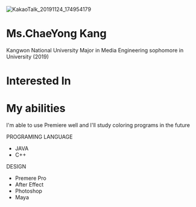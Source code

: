 ![KakaoTalk_20191124_174954179](https://user-images.githubusercontent.com/58070312/69492234-20455080-0ee3-11ea-9b7b-f71ba5981a32.jpg)



# Ms.ChaeYong Kang

Kangwon National University 
Major in Media Engineering
sophomore in University (2019)

# Interested In






# My abilities

I'm able to use Premiere well and I'll study coloring programs in the future

PROGRAMING LANGUAGE
- JAVA
- C++

DESIGN
- Premere Pro 
- After Effect
- Photoshop
- Maya






